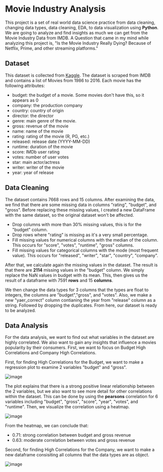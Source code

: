 # Movie Industry Analysis
This project is a set of real world data science practice from data cleaning, changing data types, data cleaning, EDA, to data visualization using **Python**. We are going to analyze and find insights as much we can get from the Movie Industry Data from IMDB. A Question that came in my mind while analyzing this project is, "Is the Movie Industry Really Dying? Because of Netflix, Prime, and other streaming platforms."

## Dataset
This dataset is collected from [Kaggle](https://www.kaggle.com/datasets/danielgrijalvas/movies). The dataset is scraped from IMDB and contains a list of Movies from 1986 to 2016. Each movie has the following attributes:
  - budget: the budget of a movie. Some movies don't have this, so it appears as 0
  - company: the production company
  - country: country of origin
  - director: the director
  - genre: main genre of the movie.
  - gross: revenue of the movie
  - name: name of the movie
  - rating: rating of the movie (R, PG, etc.)
  - released: release date (YYYY-MM-DD)
  - runtime: duration of the movie
  - score: IMDb user rating
  - votes: number of user votes
  - star: main actor/actress
  - writer: writer of the movie
  - year: year of release

## Data Cleaning
The dataset contains 7668 rows and 15 columns. After examining the data, we find that there are some missing data in columns "rating", "budget", and "gross". Before replacing these missing values, I created a new DataFrame with the same dataset, so the original dataset won't be affected. 
  - Drop columns with more than 30% missing values, this is for the "budget" column.
  - Drop rows where "rating" is missing as it's a very small percentage.
  - Fill missing values for numerical columns with the median of the column. This occurs for "score", "votes", "runtime", "gross" columns.
  - Fill missing values for categorical columns with the mode (most frequent value). This occurs for "released", "writer", "star", "country", "company".

After that, we calculate again the missing values in the dataset. The result is that there are **2114** missing values in the "budget" column. We simply replace the NaN values in budget with its mean. This, then gives us the result of a dataframe with 7591 **rows** and 15 **columns**.

We then change the data types for 3 columns that the types are float to integers, the columns are "budget","gross", and "votes". Also, we make a new "yaer_correct" column contianing the year from "release" column as a string. Followed by dropping the duplicates. From here, our dataset is ready to be analyzed.

## Data Analysis
For the data analysis, we want to find out what variables in the dataset are highly correlated. We also want to gain any insights that influence a movies popularity by their consumers. First, we want to focus on Budget High Correlations and Company High Correlations.

First, for finding High Correlations for the Budget, we want to make a regression plot to examine 2 variables "budget" and "gross". 

![image](https://github.com/CountingCrows/Movie_Industry_Analysis_Project/assets/85608120/acf4b525-c0c3-40d1-aa21-2844e87ff742)

The plot explains that there is a strong positive linear relationship between the 2 variables, but we also want to see more detail for other correlations within the dataset. This can be done by using the **pearsons** correlation for 6 variables including "budget", "gross", "score", "year", "votes", and "runtime". Then, we visualize the correlation using a heatmap.

![image](https://github.com/CountingCrows/Movie_Industry_Analysis_Project/assets/85608120/7d85f2cd-5133-40cb-a8e5-c2ab22ea71d9)

From the heatmap, we can conclude that:
- 0.71: strong correlation between budget and gross revenue
- 0.63: moderate correlation between votes and gross revenue

Second, for finding High Correlations for the Company, we want to make a new dataframe consisiting all columns that the data types are as object.

![image](https://github.com/CountingCrows/Movie_Industry_Analysis_Project/assets/85608120/905e5651-3232-4b58-8c4e-f82e654ffa6c)




